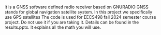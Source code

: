 It is a GNSS software defined radio receiver based on GNURADIO
GNSS stands for global navigation satellite system. In this project we specifically use GPS satellites
The code is used for EECS498 fall 2024 semester course project. Do not use it if you are taking it.
Details can be found in the results.pptx. It explains all the math you will use.
